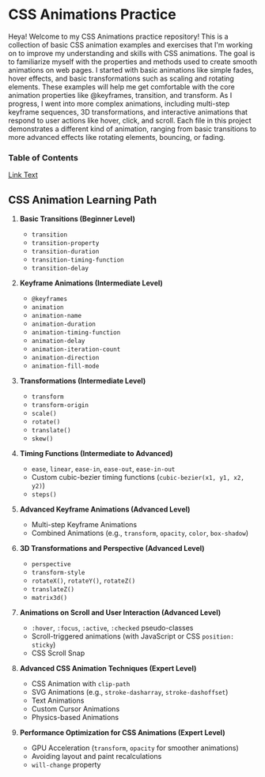 # CSS Animations Practice
Heya! Welcome to my CSS Animations practice repository! This is a collection of basic CSS animation examples and exercises that I'm working on to improve my understanding and skills with CSS animations. The goal is to familiarize myself with the properties and methods used to create smooth animations on web pages. I started with basic animations like simple fades, hover effects, and basic transformations such as scaling and rotating elements. These examples will help me get comfortable with the core animation properties like @keyframes, transition, and transform. As I progress, I went into more complex animations, including multi-step keyframe sequences, 3D transformations, and interactive animations that respond to user actions like hover, click, and scroll. Each file in this project demonstrates a different kind of animation, ranging from basic transitions to more advanced effects like rotating elements, bouncing, or fading.

### Table of Contents
[Link Text](https://www.example.com)



## CSS Animation Learning Path

1. **Basic Transitions (Beginner Level)**
   - `transition`
   - `transition-property`
   - `transition-duration`
   - `transition-timing-function`
   - `transition-delay`

2. **Keyframe Animations (Intermediate Level)**
   - `@keyframes`
   - `animation`
   - `animation-name`
   - `animation-duration`
   - `animation-timing-function`
   - `animation-delay`
   - `animation-iteration-count`
   - `animation-direction`
   - `animation-fill-mode`

3. **Transformations (Intermediate Level)**
   - `transform`
   - `transform-origin`
   - `scale()`
   - `rotate()`
   - `translate()`
   - `skew()`

4. **Timing Functions (Intermediate to Advanced)**
   - `ease`, `linear`, `ease-in`, `ease-out`, `ease-in-out`
   - Custom cubic-bezier timing functions (`cubic-bezier(x1, y1, x2, y2)`)
   - `steps()`

5. **Advanced Keyframe Animations (Advanced Level)**
   - Multi-step Keyframe Animations
   - Combined Animations (e.g., `transform`, `opacity`, `color`, `box-shadow`)

6. **3D Transformations and Perspective (Advanced Level)**
   - `perspective`
   - `transform-style`
   - `rotateX()`, `rotateY()`, `rotateZ()`
   - `translateZ()`
   - `matrix3d()`

7. **Animations on Scroll and User Interaction (Advanced Level)**
   - `:hover`, `:focus`, `:active`, `:checked` pseudo-classes
   - Scroll-triggered animations (with JavaScript or CSS `position: sticky`)
   - CSS Scroll Snap

8. **Advanced CSS Animation Techniques (Expert Level)**
   - CSS Animation with `clip-path`
   - SVG Animations (e.g., `stroke-dasharray`, `stroke-dashoffset`)
   - Text Animations
   - Custom Cursor Animations
   - Physics-based Animations

9. **Performance Optimization for CSS Animations (Expert Level)**
   - GPU Acceleration (`transform`, `opacity` for smoother animations)
   - Avoiding layout and paint recalculations
   - `will-change` property
